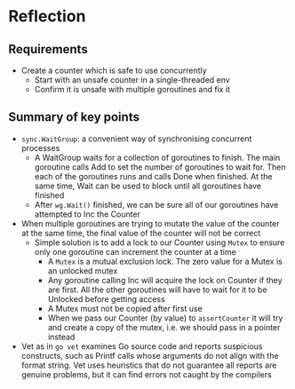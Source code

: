 # Reflection

## Requirements

* Create a counter which is safe to use concurrently
    * Start with an unsafe counter in a single-threaded env
    * Confirm it is unsafe with multiple goroutines and fix it 

## Summary of key points

* `sync.WaitGroup`: a convenient way of synchronising concurrent processes
    * A WaitGroup waits for a collection of goroutines to finish. The main goroutine calls Add to set the number of goroutines to wait for. Then each of the goroutines runs and calls Done when finished. At the same time, Wait can be used to block until all goroutines have finished
    * After `wg.Wait()` finished, we can be sure all of our goroutines have attempted to Inc the Counter
* When multiple goroutines are trying to mutate the value of the counter at the same time, the final value of the counter will not be correct
    * Simple solution is to add a lock to our Counter using `Mutex` to ensure only one goroutine can increment the counter at a time
        * A `Mutex` is a mutual exclusion lock. The zero value for a Mutex is an unlocked mutex
        * Any goroutine calling Inc will acquire the lock on Counter if they are first. All the other goroutines will have to wait for it to be Unlocked before getting access
        * A Mutex must not be copied after first use
        * When we pass our Counter (by value) to `assertCounter` it will try and create a copy of the mutex, i.e. we should pass in a pointer instead
* Vet as in `go vet` examines Go source code and reports suspicious constructs, such as Printf calls whose arguments do not align with the format string. Vet uses heuristics that do not guarantee all reports are genuine problems, but it can find errors not caught by the compilers

